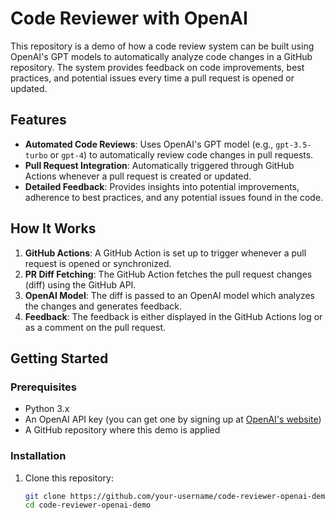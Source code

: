 # Code Reviewer with OpenAI

This repository is a demo of how a code review system can be built using OpenAI's GPT models to automatically analyze code changes in a GitHub repository. The system provides feedback on code improvements, best practices, and potential issues every time a pull request is opened or updated.

## Features

- **Automated Code Reviews**: Uses OpenAI's GPT model (e.g., `gpt-3.5-turbo` or `gpt-4`) to automatically review code changes in pull requests.
- **Pull Request Integration**: Automatically triggered through GitHub Actions whenever a pull request is created or updated.
- **Detailed Feedback**: Provides insights into potential improvements, adherence to best practices, and any potential issues found in the code.

## How It Works

1. **GitHub Actions**: A GitHub Action is set up to trigger whenever a pull request is opened or synchronized.
2. **PR Diff Fetching**: The GitHub Action fetches the pull request changes (diff) using the GitHub API.
3. **OpenAI Model**: The diff is passed to an OpenAI model which analyzes the changes and generates feedback.
4. **Feedback**: The feedback is either displayed in the GitHub Actions log or as a comment on the pull request.

## Getting Started

### Prerequisites

- Python 3.x
- An OpenAI API key (you can get one by signing up at [OpenAI's website](https://platform.openai.com/))
- A GitHub repository where this demo is applied

### Installation

1. Clone this repository:

   ```bash
   git clone https://github.com/your-username/code-reviewer-openai-demo.git
   cd code-reviewer-openai-demo
